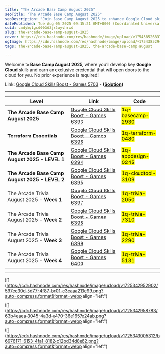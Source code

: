 ```yaml
---
title: "The Arcade Base Camp August 2025"
seoTitle: "The Arcade Base Camp August 2025"
seoDescription: "Join Base Camp August 2025 to enhance Google Cloud skills and earn a credential. No experience needed"
datePublished: Tue Aug 05 2025 09:15:21 GMT+0000 (Coordinated Universal Time)
cuid: cmdybq1gc000302js3uyvhrxd
slug: the-arcade-base-camp-august-2025
cover: https://cdn.hashnode.com/res/hashnode/image/upload/v1754385268379/48c9d625-69b6-4f5a-8804-97a215fc48a6.png
ogImage: https://cdn.hashnode.com/res/hashnode/image/upload/v1754385294302/71e628b7-df42-41fd-bd5f-b8b691885677.png
tags: the-arcade-base-camp-august-2025, the-arcade-base-camp-august

---
```


Welcome to **Base Camp August 2025**, where you’ll develop key **Google Cloud** skills and earn an exclusive credential that will open doors to the cloud for you. No prior experience is required!

Link: [Google Cloud Skills Boost - Games 5703](https://www.cloudskillsboost.google/games/5703/labs/36448) - **(**[**Solution**](https://eplus.dev/start-here-dont-skip-this-arcade-lab)**)**

---

| **Level** | **Link** | **Code** |
| --- | --- | --- |
| **The Arcade Base Camp August 2025** | [Google Cloud Skills Boost - Games 6393](https://www.cloudskillsboost.google/games/6393) | <mark>1q-basecamp-2930</mark> |
| **Terraform Essentials** | [Google Cloud Skills Boost - Games 6396](https://www.cloudskillsboost.google/games/6396) | <mark>1q-terraform-0480</mark> |
| **The Arcade Base Camp August 2025 - LEVEL 1** | [Google Cloud Skills Boost - Games 6394](https://www.cloudskillsboost.google/games/6394) | <mark>1q-appdesign-0245</mark> |
| **The Arcade Base Camp August 2025 - LEVEL 2** | [Google Cloud Skills Boost - Games 6395](https://www.cloudskillsboost.google/games/6395) | <mark>1q-cloudtool-3109</mark> |
| The Arcade Trivia August 2025 - **Week 1** | [Google Cloud Skills Boost - Games 6397](https://www.cloudskillsboost.google/games/6397) | <mark>1q-trivia-2050</mark> |
| The Arcade Trivia August 2025 - **Week 2** | [Google Cloud Skills Boost - Games 6398](https://www.cloudskillsboost.google/games/6398) | <mark>1q-trivia-7310</mark> |
| The Arcade Trivia August 2025 - **Week 3** | [Google Cloud Skills Boost - Games 6399](https://www.cloudskillsboost.google/games/6399) | <mark>1q-trivia-2290</mark> |
| The Arcade Trivia August 2025 - **Week 4** | [Google Cloud Skills Boost - Games 6400](https://www.cloudskillsboost.google/games/6400) | <mark>1q-trivia-5131</mark> |

---

![](https://cdn.hashnode.com/res/hashnode/image/upload/v1725342952902/597ec30d-5d77-4f87-bc01-c3caaa213e99.png?auto=compress,format&format=webp align="left")

![](https://cdn.hashnode.com/res/hashnode/image/upload/v1725342958783/63b4eaea-3045-4a3d-a470-36e1657e24ab.png?auto=compress,format&format=webp align="left")

![](https://cdn.hashnode.com/res/hashnode/image/upload/v1725343005312/b6976171-6153-4fa1-8182-c12bd34d8e62.png?auto=compress,format&format=webp align="left")